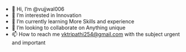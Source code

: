 - 👋 Hi, I’m @vujjwal006
- 👀 I’m interested in Innovation
- 🌱 I’m currently learning More Skills and experience
- 💞️ I’m looking to collaborate on Anything unique
- 📫 How to reach me vktripathi254@gmail.com with the subject urgent and important

<!---
vujjwal006/vujjwal006 is a ✨ special ✨ repository because its `README.md` (this file) appears on your GitHub profile.
You can click the Preview link to take a look at your changes.
--->

